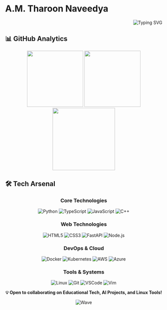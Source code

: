 # A.M. Tharoon Naveedya


<div align="right">
  
  ![Typing SVG](https://readme-typing-svg.herokuapp.com?font=Fira+Code&duration=3000&pause=1000&color=3ABFEF&center=true&vCenter=true&width=435&lines=BSC+%26+Software+Engineer;Mobile+App+Developer;Full+Stack+Developer;AI+Enthusiast;Cloud+Architect)
  
</div>


## 📊 GitHub Analytics

<div align="center">
  <img src="https://github-readme-stats.vercel.app/api?username=Tharoon123&show_icons=true&theme=tokyonight&hide_border=true&bg_color=1A1B27&title_color=3ABFEF&icon_color=3ABFEF" height="180" />
  <img src="https://github-readme-stats.vercel.app/api/top-langs/?username=Tharoon123&layout=compact&theme=tokyonight&hide_border=true&bg_color=1A1B27&title_color=3ABFEF&icon_color=3ABFEF" height="180" />
</div>

<div align="center">
  <img src="https://github-readme-streak-stats.herokuapp.com/?user=Tharoon123&theme=tokyonight&hide_border=true&background=1A1B27&stroke=3ABFEF&ring=3ABFEF&fire=FF9900" height="200" />
</div>


## 🛠️ Tech Arsenal

<div align="center">

### Core Technologies
![Python](https://img.shields.io/badge/Python-3776AB?style=for-the-badge&logo=python&logoColor=white)
![TypeScript](https://img.shields.io/badge/TypeScript-007ACC?style=for-the-badge&logo=typescript&logoColor=white)
![JavaScript](https://img.shields.io/badge/JavaScript-F7DF1E?style=for-the-badge&logo=javascript&logoColor=black)
![C++](https://img.shields.io/badge/C++-00599C?style=for-the-badge&logo=cplusplus&logoColor=white)

### Web Technologies
![HTML5](https://img.shields.io/badge/HTML5-E34F26?style=for-the-badge&logo=html5&logoColor=white)
![CSS3](https://img.shields.io/badge/CSS3-1572B6?style=for-the-badge&logo=css3&logoColor=white)
![FastAPI](https://img.shields.io/badge/FastAPI-009688?style=for-the-badge&logo=fastapi&logoColor=white)
![Node.js](https://img.shields.io/badge/Node.js-339933?style=for-the-badge&logo=nodedotjs&logoColor=white)

### DevOps & Cloud
![Docker](https://img.shields.io/badge/Docker-2496ED?style=for-the-badge&logo=docker&logoColor=white)
![Kubernetes](https://img.shields.io/badge/Kubernetes-326CE5?style=for-the-badge&logo=kubernetes&logoColor=white)
![AWS](https://img.shields.io/badge/AWS-FF9900?style=for-the-badge&logo=amazonaws&logoColor=white)
![Azure](https://img.shields.io/badge/Azure-0078D4?style=for-the-badge&logo=microsoftazure&logoColor=white)

### Tools & Systems
![Linux](https://img.shields.io/badge/Linux-FCC624?style=for-the-badge&logo=linux&logoColor=black)
![Git](https://img.shields.io/badge/Git-F05032?style=for-the-badge&logo=git&logoColor=white)
![VSCode](https://img.shields.io/badge/VSCode-007ACC?style=for-the-badge&logo=visualstudiocode&logoColor=white)
![Vim](https://img.shields.io/badge/Vim-019733?style=for-the-badge&logo=vim&logoColor=white)

</div>

<div align="center">
  
  **💡 Open to collaborating on Educational Tech, AI Projects, and Linux Tools!**
  
  ![Wave](https://raw.githubusercontent.com/mayhemantt/mayhemantt/Update/svg/Bottom.svg)
</div>
